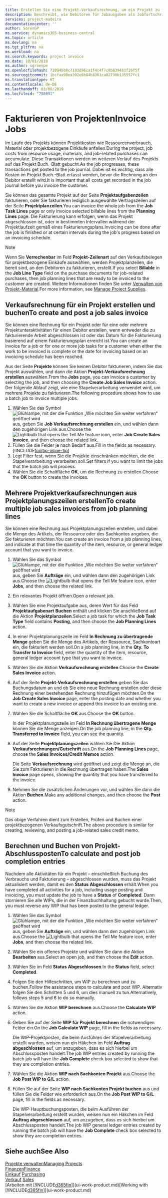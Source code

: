 ```yaml
---
title: Erstellen Sie eine Projekt-Verkaufsrechnung, um ein Projekt zu fakturieren| Microsoft Docs
description: Beschreibt, wie Debitoren für Jobausgaben als Jobfortschritt Rechnung gestellt wird.
services: project-madeira
documentationcenter: ''
author: SorenGP
ms.service: dynamics365-business-central
ms.topic: article
ms.devlang: na
ms.tgt_pltfrm: na
ms.workload: na
ms.search.keywords: project invoice
ms.date: 10/01/2018
ms.author: sgroespe
ms.openlocfilehash: 73894bb8c7193d96ca1f4c4f7c8b8394b1f26f5f
ms.sourcegitcommit: 1bcfaa99ea302e6b84b8361ca02730b135557fc1
ms.translationtype: HT
ms.contentlocale: de-DE
ms.lasthandoff: 03/08/2019
ms.locfileid: "798091"
---
```

# <a name="invoice-jobs"></a><span data-ttu-id="77eca-103">Fakturieren von Projekten</span><span class="sxs-lookup"><span data-stu-id="77eca-103">Invoice Jobs</span></span>
<span data-ttu-id="77eca-104">Im Laufe des Projekts können Projektkosten wie Ressourcenverbrauch, Material oder projektbezogene Einkäufe anfallen.</span><span class="sxs-lookup"><span data-stu-id="77eca-104">During the project, job costs from resource usage, materials, and job-related purchases can accumulate.</span></span> <span data-ttu-id="77eca-105">Diese Transaktionen werden im weiteren Verlauf des Projekts auf das Projekt Buch.-Blatt gebucht.</span><span class="sxs-lookup"><span data-stu-id="77eca-105">As the job progresses, these transactions get posted to the job journal.</span></span> <span data-ttu-id="77eca-106">Dabei ist es wichtig, dass alle Kosten im Projekt Buch.-Blatt erfasst werden, bevor die Rechnung an den Debitor erstellt wird.</span><span class="sxs-lookup"><span data-stu-id="77eca-106">It is important that all costs get recorded in the job journal before you invoice the customer.</span></span>

<span data-ttu-id="77eca-107">Sie können das gesamte Projekt auf der Seite **Projektaufgabenzeilen** fakturieren, oder Sie fakturieren lediglich ausgewählte Vertragszeilen auf der Seite **Projektplanzeilen**.</span><span class="sxs-lookup"><span data-stu-id="77eca-107">You can invoice the whole job from the **Job Task Lines** page or only invoice selected billable lines from the **Planning Lines** page.</span></span> <span data-ttu-id="77eca-108">Die Fakturierung kann erfolgen, wenn das Projekt abgeschlossen ist, oder in bestimmten Intervallen während der Projektlaufzeit gemäß eines Fakturierungsplans.</span><span class="sxs-lookup"><span data-stu-id="77eca-108">Invoicing can be done after the job is finished or at certain intervals during the job's progress based on an invoicing schedule.</span></span>

> [!NOTE]  
>   <span data-ttu-id="77eca-109">Wenn Sie **Verrechenbar** im Feld **Projekt-Zeilenart** auf den Verkaufsbelegen für projektbezogene Einkäufe auswählen, werden Projektplanzeilen, die bereit sind, an den Debitoren zu fakturieren, erstellt.</span><span class="sxs-lookup"><span data-stu-id="77eca-109">If you select **Billable** in the **Job Line Type** field on the purchase documents for job-related purchases, then job planning lines that are ready to be invoiced to the customer are created.</span></span> <span data-ttu-id="77eca-110">Weitere Informationen finden Sie unter [Verwalten von Projekt-Material](projects-how-manage-project-supplies.md).</span><span class="sxs-lookup"><span data-stu-id="77eca-110">For more information, see [Manage Project Supplies](projects-how-manage-project-supplies.md).</span></span>

## <a name="to-create-and-post-a-job-sales-invoice"></a><span data-ttu-id="77eca-111">Verkaufsrechnung für ein Projekt erstellen und buchen</span><span class="sxs-lookup"><span data-stu-id="77eca-111">To create and post a job sales invoice</span></span>
<span data-ttu-id="77eca-112">Sie können eine Rechnung für ein Projekt oder für eine oder mehrere Projektunteraktivitäten für einen Debitor erstellen, wenn entweder die zu fakturierende Arbeit abgeschlossen ist oder das Datum für die Fakturierung basierend auf einem Fakturierungsplan erreicht ist.</span><span class="sxs-lookup"><span data-stu-id="77eca-112">You can create an invoice for a job or for one or more job tasks for a customer when either the work to be invoiced is complete or the date for invoicing based on an invoicing schedule has been reached.</span></span>

<span data-ttu-id="77eca-113">Aus der Seite **Projekte** können Sie keinen Debitor fakturieren, indem Sie das Projekt auswählen, und dann die Aktion **Projekt-Verkaufsrechnung erstellen** auswählen.</span><span class="sxs-lookup"><span data-stu-id="77eca-113">From the **Jobs** page, you can invoice a customer by selecting the job, and then choosing the **Create Job Sales Invoice** action.</span></span> <span data-ttu-id="77eca-114">Der folgende Ablauf zeigt, wie eine Stapelverarbeitung verwendet wird, um mehrere Projekte zu fakturieren.</span><span class="sxs-lookup"><span data-stu-id="77eca-114">The following procedure shows how to use a batch job to invoice multiple jobs.</span></span>  

1. <span data-ttu-id="77eca-115">Wählen Sie das Symbol ![Glühlampe, mit der die Funktion „Wie möchten Sie weiter verfahren“ geöffnet wird](media/ui-search/search_small.png "Wie möchten Sie weiter verfahren?") aus, geben Sie **Job Verkaufsrechnung erstellen** ein, und wählen dann den zugehörigen Link aus.</span><span class="sxs-lookup"><span data-stu-id="77eca-115">Choose the ![Lightbulb that opens the Tell Me feature](media/ui-search/search_small.png "Tell me what you want to do") icon, enter **Job Create Sales Invoice**, and then choose the related link.</span></span>  
2. <span data-ttu-id="77eca-116">Füllen Sie die Felder je nach Bedarf aus.</span><span class="sxs-lookup"><span data-stu-id="77eca-116">Fill in the fields as necessary.</span></span> [!INCLUDE[tooltip-inline-tip](includes/tooltip-inline-tip_md.md)]
3. <span data-ttu-id="77eca-117">Legt Filter fest, wenn Sie die Projekte einschränken möchten, die die Stapelverarbeitung verarbeiten soll.</span><span class="sxs-lookup"><span data-stu-id="77eca-117">Set filters if you want to limit the jobs that the batch job will process.</span></span>
4. <span data-ttu-id="77eca-118">Wählen Sie die Schaltfläche **OK**, um die Rechnung zu erstellen.</span><span class="sxs-lookup"><span data-stu-id="77eca-118">Choose the **OK** button to create the invoices.</span></span>  

## <a name="to-create-multiple-job-sales-invoices-from-job-planning-lines"></a><span data-ttu-id="77eca-119">Mehrere Projektverkaufsrechnungen aus Projektplanungszeilen erstellen</span><span class="sxs-lookup"><span data-stu-id="77eca-119">To create multiple job sales invoices from job planning lines</span></span>
<span data-ttu-id="77eca-120">Sie können eine Rechnung aus Projektplanungszeilen erstellen, und dabei die Menge des Artikels, der Ressource oder des Sachkontos angeben, die Sie fakturieren möchten.</span><span class="sxs-lookup"><span data-stu-id="77eca-120">You can create an invoice from a job planning lines, and indicate at that time the quantity of the item, resource, or general ledger account that you want to invoice.</span></span>

1. <span data-ttu-id="77eca-121">Wählen Sie das Symbol ![Glühlampe, mit der die Funktion „Wie möchten Sie weiter verfahren“ geöffnet wird](media/ui-search/search_small.png "Wie möchten Sie weiter verfahren?") aus, geben Sie **Aufträge** ein, und wählen dann den zugehörigen Link aus.</span><span class="sxs-lookup"><span data-stu-id="77eca-121">Choose the ![Lightbulb that opens the Tell Me feature](media/ui-search/search_small.png "Tell me what you want to do") icon, enter **Jobs**, and then choose the related link.</span></span>
2. <span data-ttu-id="77eca-122">Ein relevantes Projekt öffnen.</span><span class="sxs-lookup"><span data-stu-id="77eca-122">Open a relevant job.</span></span>
3. <span data-ttu-id="77eca-123">Wählen Sie eine Projektaufgabe aus, deren Wert für das Feld **Projektaufgabenart** **Buchen** enthält und klicken Sie anschließend auf die Aktion **Projektplanzeilen**.</span><span class="sxs-lookup"><span data-stu-id="77eca-123">Select a job task for which the **Job Task Type** field contains **Posting**, and then choose the **Job Planning Lines** action.</span></span>  
4. <span data-ttu-id="77eca-124">In einer Projektplanungszeile im Feld **In Rechnung zu übertragende Menge** geben Sie die Menge des Artikels, der Ressource, Sachkontoart ein, die fakturiert werden soll.</span><span class="sxs-lookup"><span data-stu-id="77eca-124">On a job planning line, in the **Qty. To Transfer to Invoice** field, enter the quantity of the item, resource, general ledger account type that you want to invoice.</span></span>  
5. <span data-ttu-id="77eca-125">Wählen Sie die Aktion **Verkaufsrechnung erstellen**.</span><span class="sxs-lookup"><span data-stu-id="77eca-125">Choose the **Create Sales Invoice** action.</span></span>
6. <span data-ttu-id="77eca-126">Auf der Seite **Projekt-Verkaufsrechnung erstellen** geben Sie das Buchungsdatum an und ob Sie eine neue Rechnung erstellen oder diese Rechnung einer bestehenden Rechnung hinzufügen möchten.</span><span class="sxs-lookup"><span data-stu-id="77eca-126">On the **Job Create Sales Invoice** page, enter the posting date and whether you want to create a new invoice or append this invoice to an existing one.</span></span>
7. <span data-ttu-id="77eca-127">Wählen Sie die Schaltfläche **OK** aus.</span><span class="sxs-lookup"><span data-stu-id="77eca-127">Choose the **OK** button.</span></span>  

    <span data-ttu-id="77eca-128">In der Projektplanungszeile im Feld **In Rechnung übertragene Menge** können Sie die Menge anzeigen.</span><span class="sxs-lookup"><span data-stu-id="77eca-128">On the job planning line, in the **Qty. Transferred to Invoice** field, you can see the quantity.</span></span>
8. <span data-ttu-id="77eca-129">Auf der Seite **Projektplanungszeilen** wählen Sie Die Aktion **Verkaufsrechnungen/Gutschrift** aus.</span><span class="sxs-lookup"><span data-stu-id="77eca-129">On the **Job Planning Lines** page, choose the **Sales Invoices/Credit Memos** action.</span></span>

    <span data-ttu-id="77eca-130">Die Seite **Verkaufsrechnung** wird geöffnet und zeigt die Menge an, die Sie zum Fakturieren in die Rechnung übertragen haben.</span><span class="sxs-lookup"><span data-stu-id="77eca-130">The **Sales Invoice** page opens, showing the quantity that you have transferred to the invoice.</span></span>  
9. <span data-ttu-id="77eca-131">Nehmen Sie die zusätzlichen Änderungen vor, und wählen Sie dann die Aktion **Buchen**.</span><span class="sxs-lookup"><span data-stu-id="77eca-131">Make any additional changes, and then choose the **Post** action.</span></span>

> [!NOTE]  
>   <span data-ttu-id="77eca-132">Das obige Verfahren dient zum Erstellen, Prüfen und Buchen einer projektbezogenen Verkaufsgutschrift.</span><span class="sxs-lookup"><span data-stu-id="77eca-132">The above procedure is similar for creating, reviewing, and posting a job-related sales credit memo.</span></span>

## <a name="to-calculate-and-post-job-completion-entries"></a><span data-ttu-id="77eca-133">Berechnen und Buchen von Projekt-Abschlussposten</span><span class="sxs-lookup"><span data-stu-id="77eca-133">To calculate and post job completion entries</span></span>
<span data-ttu-id="77eca-134">Nachdem alle Aktivitäten für ein Projekt – einschließlich Buchung des Verbrauchs und Fakturierung – abgeschlossen wurden, muss das Projekt aktualisiert werden, damit es den **Status** **Abgeschlossen** erhält.</span><span class="sxs-lookup"><span data-stu-id="77eca-134">When you have completed all activities for a job, including usage posting and invoicing, you must update the job to have a **Status** of **Completed**.</span></span> <span data-ttu-id="77eca-135">Dann stornieren Sie alle WIPs, die in der Finanzbuchhaltung gebucht wurde.</span><span class="sxs-lookup"><span data-stu-id="77eca-135">Then, you must reverse any WIP that has been posted to the general ledger.</span></span>

1. <span data-ttu-id="77eca-136">Wählen Sie das Symbol ![Glühlampe, mit der die Funktion „Wie möchten Sie weiter verfahren“ geöffnet wird](media/ui-search/search_small.png "Wie möchten Sie weiter verfahren?") aus, geben Sie **Aufträge** ein, und wählen dann den zugehörigen Link aus.</span><span class="sxs-lookup"><span data-stu-id="77eca-136">Choose the ![Lightbulb that opens the Tell Me feature](media/ui-search/search_small.png "Tell me what you want to do") icon, enter **Jobs**, and then choose the related link.</span></span>  
2. <span data-ttu-id="77eca-137">Wählen Sie ein offenes Projekte und wählen Sie dann die Aktion **Bearbeiten** aus.</span><span class="sxs-lookup"><span data-stu-id="77eca-137">Select an open job, and then choose the **Edit** action.</span></span>
3. <span data-ttu-id="77eca-138">Wählen Sie im Feld **Status** **Abgeschlossen**.</span><span class="sxs-lookup"><span data-stu-id="77eca-138">In the **Status** field, select **Completed**.</span></span>
4. <span data-ttu-id="77eca-139">Folgen Sie den Hilfeschritten, um WIP zu berechnen und zu buchen.</span><span class="sxs-lookup"><span data-stu-id="77eca-139">Follow the assistance steps to calculate and post WIP.</span></span> <span data-ttu-id="77eca-140">Alternativ folgen Sie den Schritten 5 und 6, um dies manuell zu tun.</span><span class="sxs-lookup"><span data-stu-id="77eca-140">Alternatively, follows steps 5 and 6 to do so manually.</span></span>  
5. <span data-ttu-id="77eca-141">Wählen Sie die Aktion **WIP berechnen** aus.</span><span class="sxs-lookup"><span data-stu-id="77eca-141">Choose the **Calculate WIP** action.</span></span>
6. <span data-ttu-id="77eca-142">Geben Sie auf der Seite **WIP für Projekt berechnen** die notwendigen Felder ein.</span><span class="sxs-lookup"><span data-stu-id="77eca-142">On the **Job Calculate WIP** page, fill in the fields as necessary.</span></span>  

     <span data-ttu-id="77eca-143">Die WIP-Projektposten, die beim Ausführen der Stapelverarbeitung erstellt wurden, weisen nun ein Häkchen im Feld **Auftrag abgeschlossen** auf, um anzugeben, dass es sich hierbei um Abschlussposten handelt.</span><span class="sxs-lookup"><span data-stu-id="77eca-143">The job WIP entries created by running the batch job will have the **Job Complete** check box selected to show that they are completion entries.</span></span>  
7. <span data-ttu-id="77eca-144">Wählen Sie die Aktion **WIP nach Sachkonten Projekt** aus.</span><span class="sxs-lookup"><span data-stu-id="77eca-144">Choose the **Job Post WIP to G/L** action.</span></span>
8. <span data-ttu-id="77eca-145">Füllen Sie auf der Seite **WIP nach Sachkonten Projekt buchen** aus und füllen Sie die Felder wie erforderlich aus.</span><span class="sxs-lookup"><span data-stu-id="77eca-145">On the **Job Post WIP to G/L** page, fill in the fields as necessary.</span></span>  

     <span data-ttu-id="77eca-146">Die WIP-Hauptbuchungsposten, die beim Ausführen der Stapelverarbeitung erstellt wurden, weisen nun ein Häkchen im Feld **Auftrag abgeschlossen** auf, um anzugeben, dass es sich hierbei um Abschlussposten handelt.</span><span class="sxs-lookup"><span data-stu-id="77eca-146">The job WIP general ledger entries created by running the batch job will have the **Job Complete** check box selected to show they are completion entries.</span></span>

## <a name="see-also"></a><span data-ttu-id="77eca-147">Siehe auch</span><span class="sxs-lookup"><span data-stu-id="77eca-147">See Also</span></span>
[<span data-ttu-id="77eca-148">Projekte verwalten</span><span class="sxs-lookup"><span data-stu-id="77eca-148">Managing Projects</span></span>](projects-manage-projects.md)  
[<span data-ttu-id="77eca-149">Finanzen</span><span class="sxs-lookup"><span data-stu-id="77eca-149">Finance</span></span>](finance.md)  
<span data-ttu-id="77eca-150">[Einkauf](purchasing-manage-purchasing.md)       </span><span class="sxs-lookup"><span data-stu-id="77eca-150">[Purchasing](purchasing-manage-purchasing.md)       </span></span>  
<span data-ttu-id="77eca-151">[Verkauf](sales-manage-sales.md)    </span><span class="sxs-lookup"><span data-stu-id="77eca-151">[Sales](sales-manage-sales.md)    </span></span>  
<span data-ttu-id="77eca-152">[Arbeiten mit [!INCLUDE[d365fin](includes/d365fin_md.md)]](ui-work-product.md)</span><span class="sxs-lookup"><span data-stu-id="77eca-152">[Working with [!INCLUDE[d365fin](includes/d365fin_md.md)]](ui-work-product.md)</span></span>  

